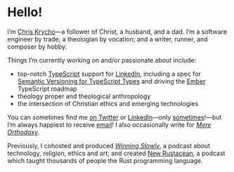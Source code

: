 # Hello!

I’m [Chris Krycho][home]—a follower of Christ, a husband, and a dad. I’m a software engineer by trade; a theologian by vocation; and a writer, runner, and composer by hobby.

[home]: https://v5.chriskrycho.com
[ws]: https://winningslowly.org
[mere-o]: https://mereorthodoxy.com
[nr]: https://newrustacean.com

Things I’m currently working on and/or passionate about include:

- top-notch [TypeScript][ts] support for [LinkedIn][li], including a spec for [Semantic Versioning for TypeScript Types][semver] and driving the [Ember][ember] TypeScript roadmap
- theology proper and theological anthropology
- the intersection of Christian ethics and emerging technologies

You can sometimes find me [on Twitter][twitter] or [LinkedIn][li]—only [sometimes][schedule]!—but I’m always happiest to receive [email](mailto:hello@chriskrycho.com)! I also occasionally write for [<cite>Mere Orthodoxy</cite>][mere-o].

Previously, I cohosted and produced [<cite>Winning Slowly</cite>][ws], a podcast about technology, religion, ethics and art; and created [New Rustacean][nr], a podcast which taught thousands of people the Rust programming language.

[ts]: https://www.typescriptlang.org
[semver]: https://www.semver-ts.org
[ember]: https://emberjs.com
[rewrite]: https://rewrite.software
[twitter]: https://twitter.com/chriskrycho
[li]: https://www.linkedin.com/in/chriskrycho/
[schedule]: https://v5.chriskrycho.com/journal/reluctantly-returning-to-social-media/
